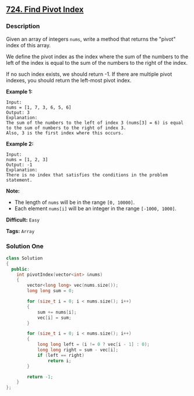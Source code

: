 ## [724. Find Pivot Index](https://leetcode.com/problems/find-pivot-index/description/)

### Description

Given an array of integers `nums`, write a method that returns the "pivot" index of this array.

We define the pivot index as the index where the sum of the numbers to the left of the index is equal to the sum of the numbers to the right of the index.

If no such index exists, we should return -1. If there are multiple pivot indexes, you should return the left-most pivot index.

**Example 1:**

```
Input: 
nums = [1, 7, 3, 6, 5, 6]
Output: 3
Explanation: 
The sum of the numbers to the left of index 3 (nums[3] = 6) is equal to the sum of numbers to the right of index 3.
Also, 3 is the first index where this occurs.
```

**Example 2:**

```
Input: 
nums = [1, 2, 3]
Output: -1
Explanation: 
There is no index that satisfies the conditions in the problem statement.
```

**Note:**

* The length of `nums` will be in the range `[0, 10000]`.
* Each element `nums[i]` will be an integer in the range `[-1000, 1000]`.



**Difficult:** `Easy`

**Tags:** `Array`



### Solution One

```c++
class Solution
{
  public:
    int pivotIndex(vector<int> &nums)
    {
        vector<long long> vec(nums.size());
        long long sum = 0;

        for (size_t i = 0; i < nums.size(); i++)
        {
            sum += nums[i];
            vec[i] = sum;
        }

        for (size_t i = 0; i < nums.size(); i++)
        {
            long long left = (i != 0 ? vec[i - 1] : 0);
            long long right = sum - vec[i];
            if (left == right)
                return i;
        }

        return -1;
    }
};
```



